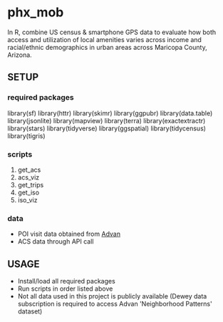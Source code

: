 # phx_mob
In R, combine US census & smartphone GPS data to evaluate how both access and utilization of local amenities varies across income and racial/ethnic demographics in urban areas across Maricopa County, Arizona.

## SETUP

### required packages
library(sf)
library(httr)
library(skimr)
library(ggpubr)
library(data.table)
library(jsonlite)
library(mapview)
library(terra)
library(exactextractr)
library(stars)
library(tidyverse)
library(ggspatial)
library(tidycensus)
library(tigris)

### scripts
1. get_acs
2. acs_viz
3. get_trips
4. get_iso
5. iso_viz

### data
- POI visit data obtained from [Advan](https://app.deweydata.io/products/2dfcb598-6e30-49f1-bdba-1deae113a951/package/)
- ACS data through API call

## USAGE
- Install/load all required packages
- Run scripts in order listed above
- Not all data used in this project is publicly available (Dewey data subscription is required to access Advan 'Neighborhood Patterns' dataset)


















